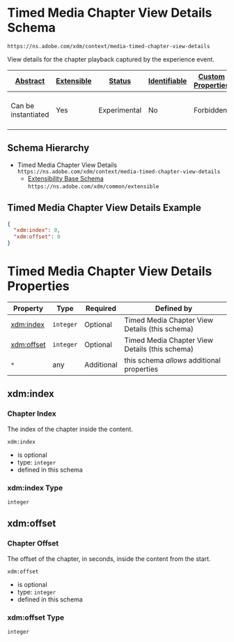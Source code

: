 
# Timed Media Chapter View Details Schema

```
https://ns.adobe.com/xdm/context/media-timed-chapter-view-details
```

View details for the chapter playback captured by the experience event.

| [Abstract](../../abstract.md) | [Extensible](../../extensions.md) | [Status](../../status.md) | [Identifiable](../../id.md) | [Custom Properties](../../extensions.md) | [Additional Properties](../../extensions.md) | Defined In |
|-------------------------------|-----------------------------------|---------------------------|-----------------------------|------------------------------------------|----------------------------------------------|------------|
| Can be instantiated | Yes | Experimental | No | Forbidden | Permitted | [context/media-timed-chapter-view-details.schema.json](context/media-timed-chapter-view-details.schema.json) |
## Schema Hierarchy

* Timed Media Chapter View Details `https://ns.adobe.com/xdm/context/media-timed-chapter-view-details`
  * [Extensibility Base Schema](../common/extensible.schema.md) `https://ns.adobe.com/xdm/common/extensible`


## Timed Media Chapter View Details Example
```json
{
  "xdm:index": 0,
  "xdm:offset": 0
}
```

# Timed Media Chapter View Details Properties

| Property | Type | Required | Defined by |
|----------|------|----------|------------|
| [xdm:index](#xdmindex) | `integer` | Optional | Timed Media Chapter View Details (this schema) |
| [xdm:offset](#xdmoffset) | `integer` | Optional | Timed Media Chapter View Details (this schema) |
| `*` | any | Additional | this schema *allows* additional properties |

## xdm:index
### Chapter Index

The index of the chapter inside the content.

`xdm:index`
* is optional
* type: `integer`
* defined in this schema

### xdm:index Type


`integer`






## xdm:offset
### Chapter Offset

The offset of the chapter, in seconds, inside the content from the start.

`xdm:offset`
* is optional
* type: `integer`
* defined in this schema

### xdm:offset Type


`integer`





